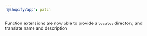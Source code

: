 ```yaml
---
'@shopify/app': patch
---
```


Function extensions are now able to provide a `locales` directory, and translate name and description
